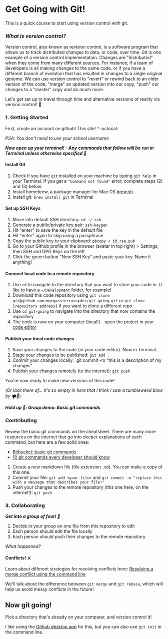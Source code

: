 # Get Going with Git!

This is a quick course to start using version control with git. 

### _What is version control?_

Version control, also known as revision control, is a software program that allows us to track distributed changes to data, or code, over time. Git is one example of a version control implementation. Changes are "distributed" when they come from many different sources. For instance, if a team of developers is all making changes to the same code, or if you have a different branch of evolution that has resulted in changes to a single original genome. We can use version control to "revert" or rewind back to an older version of the code, "merge" an updated version into our copy, "push" our changes to a "master" copy and do much more. 

Let's get set up to travel through time and alternative versions of reality via version control! 🚀

### 1. Getting Started

First, create an account on github! This site! ^ :octocat:

_PSA: You don't need to use your school username_

_**Now open up your terminal! - Any commands that follow will be run in Terminal unless otherwise specified 🤠**_

#### Install Git
1. Check if you have `git` installed on your machine by typing `git help` in your Terminal. If you get a `"Command not found"` error, complete steps (2) and (3) below:
2. Install homebrew, a package manager for Mac OS [brew.sh](brew.sh)
3. Install git: `brew install git` in Terminal
#### Set up SSH Keys
1. Move into default SSH directory: `cd ~/.ssh`
2. Generate a public/private key pair: `ssh-keygen`
3. Hit "enter" to save the key in the default file
4. Hit "enter" again to skip using a passphrase
5. Copy the public key to your clipboard: `pbcopy < id_rsa.pub`
6. Go to your Github profile in the browser (avatar in top right) > Settings, then SSH and GPG Keys on the left
7. Click the green button "New SSH Key" and paste your key. Name it anything!
#### Connect local code to a remote repository
1. Use `cd` to navigate to the directory that you want to store your code in. (I like to have a `~/Development` folder, for example)
2. Download this code repository using `git clone git@github.com:morgansierrasnyder/git-going.git` or `git clone [repository address]` if you want to clone a different repo
3. Use `cd git-going` to navigate into the directory that now contains the repository
4. The code is now on your computer (local!) - open the project in your [code editor](https://code.visualstudio.com/download)
#### Publish your local code changes
1. Save your changes to the code (in your code editor). Now in Terminal...
2. Stage your changes to be published: `git add .`
3. Commit your changes locally: `git commit -m "this is a description of my changes"
4. Publish your changes remotely (to the internet): `git push`

You're now ready to make new versions of this code!

(_Or lack there of... It's so empty in here that I think I saw a tumbleweed blow by 🌪️🌵_)

_**Hold up 🛑: Group demo: Basic git commands**_

### Contributing

Review the basic git commands on the cheatsheet.
There are many more resources on the internet that go into deeper explanations of each command, but here are a few solid ones:
- [Bitbucket: basic git commands](https://confluence.atlassian.com/bitbucketserver/basic-git-commands-776639767.html)
- [10 git commands every developer should know](https://www.freecodecamp.org/news/10-important-git-commands-that-every-developer-should-know/)

1. Create a new markdown file (file extension `.md`). You can make a copy of this one.
2. Commit your file: `git add <your-file>` and `git commit -m "replace this with a message that describes your file!"`
3. Push your changes to the remote repository (this one here, on the internet!): `git push`

### 3. Collaborating

_**Get into a group of four! 🔢**_

1. Decide in your group on one file from this repository to edit
2. Each person should edit the file locally
3. Each person should push their changes to the remote repository

_What happened?_
#### Conflicts! ⚔️

Learn about different strategies for resolving conflicts here: [Resolving a merge conflict using the command line](https://docs.github.com/en/github/collaborating-with-pull-requests/addressing-merge-conflicts/resolving-a-merge-conflict-using-the-command-line)

We'll talk about the difference between `git merge` and `git rebase`, which will help us avoid messy conflicts in the future!

## Now git going!

Pick a directory that's already on your computer, and version control it!

I like using the [Github desktop app](https://docs.github.com/en/desktop/installing-and-configuring-github-desktop/installing-and-authenticating-to-github-desktop/installing-github-desktop) for this, but you can also use `git init` in the command line.
